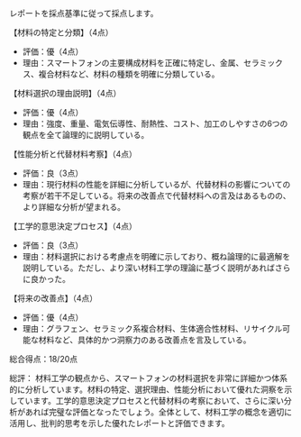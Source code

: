 レポートを採点基準に従って採点します。

【材料の特定と分類】（4点）
- 評価：優（4点）
- 理由：スマートフォンの主要構成材料を正確に特定し、金属、セラミックス、複合材料など、材料の種類を明確に分類している。

【材料選択の理由説明】（4点）
- 評価：優（4点）
- 理由：強度、重量、電気伝導性、耐熱性、コスト、加工のしやすさの6つの観点を全て論理的に説明している。

【性能分析と代替材料考察】（4点）
- 評価：良（3点）
- 理由：現行材料の性能を詳細に分析しているが、代替材料の影響についての考察が若干不足している。将来の改善点で代替材料への言及はあるものの、より詳細な分析が望まれる。

【工学的意思決定プロセス】（4点）
- 評価：良（3点）
- 理由：材料選択における考慮点を明確に示しており、概ね論理的に最適解を説明している。ただし、より深い材料工学の理論に基づく説明があればさらに良かった。

【将来の改善点】（4点）
- 評価：優（4点）
- 理由：グラフェン、セラミック系複合材料、生体適合性材料、リサイクル可能な材料など、具体的かつ洞察力のある改善点を言及している。

総合得点：18/20点

総評：
材料工学の観点から、スマートフォンの材料選択を非常に詳細かつ体系的に分析しています。材料の特定、選択理由、性能分析において優れた洞察を示しています。工学的意思決定プロセスと代替材料の考察において、さらに深い分析があれば完璧な評価となったでしょう。全体として、材料工学の概念を適切に活用し、批判的思考を示した優れたレポートと評価できます。